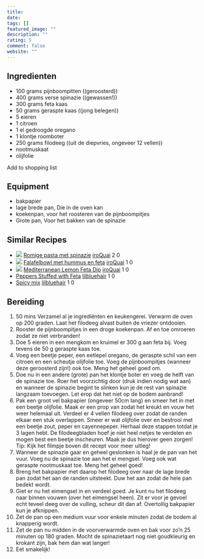 ```yaml
---
title: 
date: 
tags: []
featured_image: ""
description: ""
rating: 5
comment: false
website: ""
---
```


## Ingredienten

-   100 grams  pijnboompitten ((geroosterd)) 
-   400 grams  verse spinazie ((gewassen!)) 
-   300 grams  feta kaas 
-   50 grams  geraspte kaas ((jong belegen)) 
-   5  eieren 
-   1  citroen 
-   1  el gedroogde oregano 
-   1  klontje roomboter 
-   250 grams  filodeeg ((uit de diepvries, ongeveer 12 vellen)) 
-   nootmuskaat 
-   olijfolie 

Add to shopping list

## Equipment

-   bakpapier
-   lage brede pan, Die in de oven kan
-   koekenpan, voor het roosteren van de pijnboompitjes
-   Grote pan, Voor het bakken van de spinazie

## Similar Recipes

-   [![](https://d3gili29uk62li.cloudfront.net/media/user-images/thumbs/300_96/4WBa6GCpjF.jpg)](https://www.cinc.kitchen/recipes/ZcqU2JGRzb/romige-pasta-met-spinazie)  [Romige pasta met spinazie](https://www.cinc.kitchen/recipes/ZcqU2JGRzb/romige-pasta-met-spinazie)  [iroQuai](https://www.cinc.kitchen/users/iroQuai)  2  0 
-   [![](https://d3gili29uk62li.cloudfront.net/media/user-images/thumbs/300_96/Cd5Yu9UckS.png)](https://www.cinc.kitchen/recipes/RnwZyieKPX/falafelbowl-met-hummus-en-feta)  [Falafelbowl met hummus en feta](https://www.cinc.kitchen/recipes/RnwZyieKPX/falafelbowl-met-hummus-en-feta)  [iroQuai](https://www.cinc.kitchen/users/iroQuai)  1  0 
-   [![](https://d3gili29uk62li.cloudfront.net/media/user-images/thumbs/300_96/RMhzQJ76We.jpg)](https://www.cinc.kitchen/recipes/fxc4rXFBd9/mediterranean-lemon-feta-dip)  [Mediterranean Lemon Feta Dip](https://www.cinc.kitchen/recipes/fxc4rXFBd9/mediterranean-lemon-feta-dip)  [iroQuai](https://www.cinc.kitchen/users/iroQuai)  1  0 
-   [](https://www.cinc.kitchen/recipes/Hcs6Xx5Vtz/peppers-stuffed-with-feta)  [Peppers Stuffed with Feta](https://www.cinc.kitchen/recipes/Hcs6Xx5Vtz/peppers-stuffed-with-feta)  [lilbluehair](https://www.cinc.kitchen/users/lilbluehair)  1  0 
-   [](https://www.cinc.kitchen/recipes/XdPenjv8it/spicy-mix)  [Spicy mix](https://www.cinc.kitchen/recipes/XdPenjv8it/spicy-mix)  [lilbluehair](https://www.cinc.kitchen/users/lilbluehair)  1  0 

## Bereiding

1.  50 mins  Verzamel al je ingrediënten en keukengerei. Verwarm de oven op 200 graden. Laat het filodeeg alvast buiten de vriezer ontdooien. 
2.  Rooster de pijnboompitjes in een droge koekenpan. Af en toe omroeren zodat ze niet verbranden! 
3.  Doe 5 eieren in een mengkom en kruimel er 300 g aan feta bij. Voeg tevens de 50 g geraspte kaas toe. 
4.  Voeg een beetje peper, een eetlepel oregano, de geraspte schil van een citroen en een scheutje olijfolie toe. Voeg de pijnboompitjes (wanneer deze geroosterd zijn!) ook toe. Meng het geheel goed om. 
5.  Doe nu in een andere (grote) pan het klontje boter en voeg de helft van de spinazie toe. Roer het voorzichtig door (druk indien nodig wat aan) en wanneer de spinazie begint te slinken kun je de rest van spinazie langzaam toevoegen. Let erop dat het niet op de bodem aanbrand! 
6.  Pak een groot vel bakpapier (ongeveer 50cm lang) en smeer het in met een beetje olijfolie. Maak er een prop van zodat het kreukt en vouw het weer helemaal uit. Verdeel er 4 vellen filodeeg over zodat de randen elkaar een stuk overlappen. Smeer er wat olijfolie over en bestrooi met een beetje zout, peper en cayennepeper. Herhaal deze stappen totdat je 3 lagen hebt. De filodeegbladen hoef je niet heel netjes te verdelen en mogen best een beetje inscheuren. Maak je dus hierover geen zorgen!   Tip: Kijk het filmpje boven dit recept voor meer uitleg! 
7.  Wanneer de spinazie gaar en geheel geslonken is haal je de pan van het vuur. Voeg nu de spinazie toe aan het ei mengsel. Voeg ook wat geraspte nootmuskaat toe. Meng het geheel goed! 
8.  Breng het bakpapier met daarop het filodeeg over naar de lage brede pan zodat het aan de randen uitsteekt. Duw het aan zodat de hele pan bedekt wordt. 
9.  Giet er nu het eimengsel in en verdeel goed. Je kunt nu het filodeeg naar binnen vouwen (over het eimengsel heen). Zit er voor je gevoel echt teveel deeg over de vulling, scheur dit dan af. Overtollig bakpapier kun je afknippen. 
10.  Zet de pan op een medium vuur voor enkele minuten zodat de bodem al knapperig wordt. 
11.  Zet de pan nu midden in de voorverwarmde oven en bak voor zo’n 25 minuten op 180 graden. Mocht de spinazietaart nog niet goudkleurig en krokant zijn, bak hem dan wat langer! 
12.  Eet smakelijk!